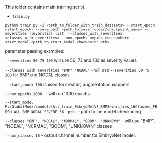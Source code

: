 This folder contains main training script.

* `train.py`

`python train.py -i <path_to_folder_with_train_datasets>
 --start_epoch <start_epoch> --save_path <path_to_save_folder/checkpoint_name>
 --severities [severities list] --classes_with_severities <classes_with_severities>
 --num_epochs <epoch_run_number> 
 --start_model <path_to_start_model checkpoint.pth> ` 

parameter passing examples: 
 
`--severities 50 75 100`  will use 50, 75  and 100 as severity values

`--classes_with_severities "BMP" "NODAL"` - will use `--severities 50 75 100` for BMP and NODAL classes

`--start_epoch 100` is used for creating augmentation mappers 

`--num_epochs 1000 ` - will run 1000 epochs

`--start_model F:\GlobalModel\models\All_train_EmbryoNetV2_BMPSeverities_16Classes_FRESH_ALL_BMP_NODAL_SEVERE_56_.pth ` - path to the model checkpoing

`--classes "BMP", "NODAL", "NORMAL", "BOOM", "UNKNOWN"` - will use "BMP", "NODAL", "NORMAL", "BOOM", "UNKNOWN" classes 

`--num_classes 16` - output channel number for EmbryoNet model.

